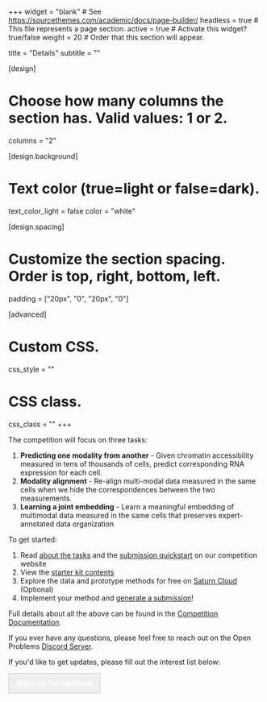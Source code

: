 +++
widget = "blank"  # See https://sourcethemes.com/academic/docs/page-builder/
headless = true  # This file represents a page section.
active = true  # Activate this widget? true/false
weight = 20  # Order that this section will appear.

title = "Details"
subtitle = ""

[design]
  # Choose how many columns the section has. Valid values: 1 or 2.
  columns = "2"

[design.background]
  # Text color (true=light or false=dark).
  text_color_light = false
  color = "white"

[design.spacing]
  # Customize the section spacing. Order is top, right, bottom, left.
  padding = ["20px", "0", "20px", "0"]

[advanced]
 # Custom CSS.
 css_style = ""

 # CSS class.
 css_class = ""
+++

The competition will focus on three tasks:
1. **Predicting one modality from another** - Given chromatin accessibility measured in tens of thousands of cells, predict corresponding RNA expression for each cell.
2. **Modality alignment** - Re-align multi-modal data measured in the same cells when we hide the correspondences between the two measurements.
3. **Learning a joint embedding** - Learn a meaningful embedding of multimodal data measured in the same cells that preserves expert-annotated data organization

To get started:

1.  Read [about the tasks](/neurips_docs/about_tasks) and the [submission quickstart](neurips_docs/submission/quickstart/) on our competition website
2.  View the [starter kit contents](/neurips_docs/submission/starter_kit_contents)
4.  Explore the data and prototype methods for free on [Saturn Cloud](https://openproblems.bio/neurips_docs/about/explore) (Optional)
5.  Implement your method and [generate a submission](/neurips_docs/submission/development_process/)!

Full details about all the above can be found in the [Competition Documentation](/neurips_docs).

If you ever have any questions, please feel free to reach out on the Open Problems [Discord Server](https://discord.gg/hDE5bYEcHF).

If you'd like to get updates, please fill out the interest list below:

<a href="https://docs.google.com/forms/d/e/1FAIpQLSe90Oky4-1b0HbdLsp5Yqo9juCd2mq-NlGHU9NHRW1ECok1xQ/viewform" target="blank"><button type="button" class="btn btn-primary" style="font-size: 1rem; border: 1px solid #c4c4c4; color:white; height: 40px; padding: 0px 15px;"><strong>Sign up for updates</strong></button></a>
